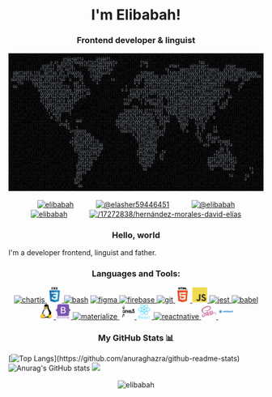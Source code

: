 <h1 align="center">I'm Elibabah!</h1>
<h3 align="center">Frontend developer & linguist</h3>

[![Header](https://raw.githubusercontent.com/Elibabah/Elibabah/main/assets/binary-hello-world.jpg "Elibabah's World")](https://www.linkedin.com/in/elías-hernández-elibabah-5b85b5100/)

<p align="center">
<a href="https://www.linkedin.com/in/elías-hernández-elibabah-5b85b5100/" target="_blank" style="margin: 0 20px;">
  <img align="center" src="https://raw.githubusercontent.com/rahuldkjain/github-profile-readme-generator/master/src/images/icons/Social/linked-in-alt.svg" alt="elibabah" height="20" width="20" /></a>
<a href="https://twitter.com/@elasher59446451" target="_blank" style="margin: 0 20px;">
  <img align="center" src="https://raw.githubusercontent.com/rahuldkjain/github-profile-readme-generator/master/src/images/icons/Social/twitter.svg" alt="@elasher59446451" height="20" width="20" /></a>
<a href="https://medium.com/@elibabah" target="_blank" style="margin: 0 20px;">
  <img align="center" src="https://raw.githubusercontent.com/rahuldkjain/github-profile-readme-generator/master/src/images/icons/Social/medium.svg" alt="@elibabah" height="20" width="20" /></a>
<a href="https://codepen.io/elibabah" target="_blank"  style="margin: 0 20px;">
  <img align="center" src="https://raw.githubusercontent.com/rahuldkjain/github-profile-readme-generator/master/src/images/icons/Social/codepen.svg" alt="elibabah" height="20" width="20" /></a>
<a href="https://stackoverflow.com/users//users/17272838/hernández-morales-david-elías" target="_blank" style="margin: 0 20px;">
  <img align="center" src="https://raw.githubusercontent.com/rahuldkjain/github-profile-readme-generator/master/src/images/icons/Social/stack-overflow.svg" alt="/17272838/hernández-morales-david-elías" height="20" width="20" /></a>
</p>

<h3 align="center">Hello, world</h3>
I'm a developer frontend, linguist and father. 

<h3 align="center">Languages and Tools:</h3>
<p align="center">
  <a href="https://www.chartjs.org" target="_blank" rel="noreferrer"> <img src="https://www.chartjs.org/media/logo-title.svg" alt="chartjs" width="30" height="30"/> </a> 
  <a href="https://www.w3schools.com/css/" target="_blank" rel="noreferrer"> <img src="https://raw.githubusercontent.com/devicons/devicon/master/icons/css3/css3-original-wordmark.svg" alt="css3" width="30" height="30"/> </a> 
  <a href="https://www.gnu.org/software/bash/" target="_blank" rel="noreferrer"> <img src="https://www.vectorlogo.zone/logos/gnu_bash/gnu_bash-icon.svg" alt="bash" width="30" height="30"/></a>
  <a href="https://www.figma.com/" target="_blank" rel="noreferrer"> <img src="https://www.vectorlogo.zone/logos/figma/figma-icon.svg" alt="figma" width="30" height="30"/> </a> 
  <a href="https://firebase.google.com/" target="_blank" rel="noreferrer"> <img src="https://www.vectorlogo.zone/logos/firebase/firebase-icon.svg" alt="firebase" width="30" height="30"/> </a> 
  <a href="https://git-scm.com/" target="_blank" rel="noreferrer"> <img src="https://www.vectorlogo.zone/logos/git-scm/git-scm-icon.svg" alt="git" width="30" height="30"/> </a> 
  <a href="https://www.w3.org/html/" target="_blank" rel="noreferrer"> <img src="https://raw.githubusercontent.com/devicons/devicon/master/icons/html5/html5-original-wordmark.svg" alt="html5" width="30" height="30"/> </a> 
  <a href="https://developer.mozilla.org/en-US/docs/Web/JavaScript" target="_blank" rel="noreferrer"> <img src="https://raw.githubusercontent.com/devicons/devicon/master/icons/javascript/javascript-original.svg" alt="javascript" width="30" height="30"/> </a> 
  <a href="https://jestjs.io" target="_blank" rel="noreferrer"> <img src="https://www.vectorlogo.zone/logos/jestjsio/jestjsio-icon.svg" alt="jest" width="30" height="30"/> </a> 
    <a href="https://babeljs.io/" target="_blank" rel="noreferrer"> <img src="https://www.vectorlogo.zone/logos/babeljs/babeljs-icon.svg" alt="babel" width="30" height="30"/></a> 
  <a href="https://www.linux.org/" target="_blank" rel="noreferrer"> <img src="https://raw.githubusercontent.com/devicons/devicon/master/icons/linux/linux-original.svg" alt="linux" width="30" height="30"/> </a> 
  <a href="https://getbootstrap.com" target="_blank" rel="noreferrer"> <img src="https://raw.githubusercontent.com/devicons/devicon/master/icons/bootstrap/bootstrap-plain-wordmark.svg" alt="bootstrap" width="30" height="30"/> </a>
  <a href="https://materializecss.com/" target="_blank" rel="noreferrer"> <img src="https://raw.githubusercontent.com/prplx/svg-logos/5585531d45d294869c4eaab4d7cf2e9c167710a9/svg/materialize.svg" alt="materialize" width="30" height="30"/> </a>
    <a href="https://canvasjs.com" target="_blank" rel="noreferrer"> <img src="https://raw.githubusercontent.com/Hardik0307/Hardik0307/master/assets/canvasjs-charts.svg" alt="canvasjs" width="30" height="30"/> </a> 
  <a href="https://reactjs.org/" target="_blank" rel="noreferrer"> <img src="https://raw.githubusercontent.com/devicons/devicon/master/icons/react/react-original-wordmark.svg" alt="react" width="30" height="30"/> </a> 
  <a href="https://reactnative.dev/" target="_blank" rel="noreferrer"> <img src="https://reactnative.dev/img/header_logo.svg" alt="reactnative" width="30" height="30"/> </a> 
  <a href="https://sass-lang.com" target="_blank" rel="noreferrer"> <img src="https://raw.githubusercontent.com/devicons/devicon/master/icons/sass/sass-original.svg" alt="sass" width="30" height="30"/> </a> 
  <a href="https://webpack.js.org" target="_blank" rel="noreferrer"> <img src="https://raw.githubusercontent.com/devicons/devicon/d00d0969292a6569d45b06d3f350f463a0107b0d/icons/webpack/webpack-original-wordmark.svg" alt="webpack" width="30" height="30"/> </a> 
</p>

<h3 align="center">My GitHub Stats 📊</h3>

[![Top Langs](https://github-readme-stats.vercel.app/api/top-langs/?username=elibabah&layout=compact&img_align="right")](https://github.com/anuraghazra/github-readme-stats)
![Anurag's GitHub stats](https://github-readme-stats.vercel.app/api?username=elibabah&count_private=true&locale=en&show_icons=true&theme=radical)
![](https://github-profile-summary-cards.vercel.app/api/cards/profile-details?username=elibabah&theme=vue)
<p align="center"><img align="center" src="https://github-readme-streak-stats.herokuapp.com/?user=elibabah&" alt="elibabah" /></p>


<!--
- 🔭 I’m currently working on ...
- 🌱 I’m currently learning ...
- 👯 I’m looking to collaborate on ...
- 🤔 I’m looking for help with ...
- 💬 Ask me about ...
- 📫 How to reach me: ...
- 😄 Pronouns: ...
- ⚡ Fun fact: ...-->
